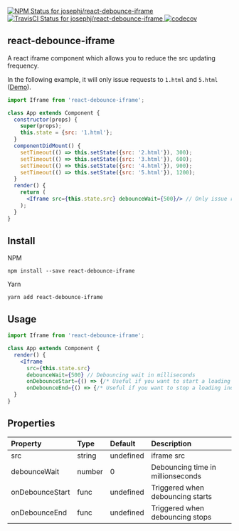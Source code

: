 [ ![NPM Status for josephj/react-debounce-iframe](https://img.shields.io/npm/v/react-debounce-iframe.svg) ](https://www.npmjs.com/package/react-debounce-iframe)
[ ![TravisCI Status for josephj/react-debounce-iframe](https://travis-ci.org/josephj/react-debounce-iframe.svg?branch=master) ](https://travis-ci.org/josephj/react-debounce-iframe)
[ ![codecov](https://codecov.io/gh/josephj/react-debounce-iframe/branch/master/graph/badge.svg)](https://codecov.io/gh/josephj/react-debounce-iframe)


react-debounce-iframe
---------------------
A react iframe component which allows you to reduce the src updating frequency.

In the following example, it will only issue requests to `1.html` and `5.html` ([Demo](https://josephj.github.io/react-debounce-iframe)).

```jsx
import Iframe from 'react-debounce-iframe';

class App extends Component {
  constructor(props) {
    super(props);
    this.state = {src: '1.html'};
  }
  componentDidMount() {
    setTimeout(() => this.setState({src: '2.html'}), 300);
    setTimeout(() => this.setState({src: '3.html'}), 600);
    setTimeout(() => this.setState({src: '4.html'}), 900);
    setTimeout(() => this.setState({src: '5.html'}), 1200);
  }
  render() {
    return (
      <Iframe src={this.state.src} debounceWait={500}/> // Only issue requests to 1.html and 5.html.
    );
  }
}
```


## Install

NPM
```
npm install --save react-debounce-iframe
```

Yarn
```
yarn add react-debounce-iframe
```

## Usage

```jsx
import Iframe from 'react-debounce-iframe';

class App extends Component {
  render() {
    <Iframe
      src={this.state.src}
      debounceWait={500} // Debouncing wait in milliseconds
      onDebounceStart={() => {/* Useful if you want to start a loading indicator */}}
      onDebounceEnd={() => {/* Useful if you want to stop a loading indicator */}} />
  }
}
```

## Properties

| Property        | Type    | Default     | Description                       |
|:---             |:---     |:---         |:---                               |
| src             | string  | undefined   | iframe src                        |
| debounceWait    | number  | 0           | Debouncing time in millionseconds |
| onDebounceStart | func    | undefined   | Triggered when debouncing starts  |
| onDebounceEnd   | func    | undefined   | Triggered when debouncing stops   |
